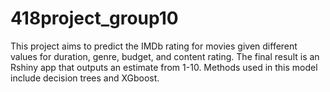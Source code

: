 # 418project_group10

This project aims to predict the IMDb rating for movies given different values for duration, genre, budget, and content rating. The final result is an Rshiny app that outputs an estimate from 1-10.
Methods used in this model include decision trees and XGboost.
